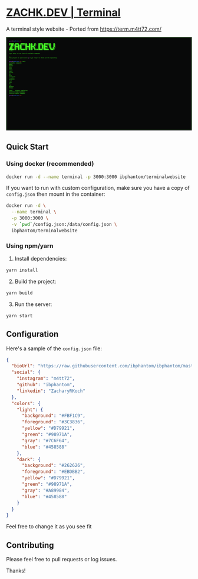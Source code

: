 # [ZACHK.DEV | Terminal](ZACHK.DEV)

A terminal style website - Ported from https://term.m4tt72.com/

![screenshot](/docs/screenshot.png)

## Quick Start

### Using docker (recommended)

```bash
docker run -d --name terminal -p 3000:3000 ibphantom/terminalwebsite
```

If you want to run with custom configuration, make sure you have a copy of `config.json` then mount in the container:

```bash
docker run -d \
  --name terminal \
  -p 3000:3000 \
  -v `pwd`/config.json:/data/config.json \
  ibphantom/terminalwebsite
```

### Using npm/yarn

1. Install dependencies:

```bash
yarn install
```

2. Build the project:

```bash
yarn build
```

3. Run the server:

```bash
yarn start
```

## Configuration

Here's a sample of the `config.json` file:

```json
{
  "bioUrl": "https://raw.githubusercontent.com/ibphantom/ibphantom/master/README.md",
  "social": {
    "instagram": "m4tt72",
    "github": "ibphantom",
    "linkedin": "ZacharyRKoch"
  },
  "colors": {
    "light": {
      "background": "#FBF1C9",
      "foreground": "#3C3836",
      "yellow": "#D79921",
      "green": "#98971A",
      "gray": "#7C6F64",
      "blue": "#458588"
    },
    "dark": {
      "background": "#262626",
      "foreground": "#EBDBB2",
      "yellow": "#D79921",
      "green": "#98971A",
      "gray": "#A89984",
      "blue": "#458588"
    }
  }
}
```

Feel free to change it as you see fit

## Contributing

Please feel free to pull requests or log issues.

Thanks!
